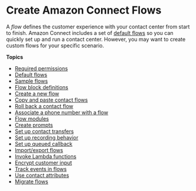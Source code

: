 # Create Amazon Connect Flows<a name="connect-contact-flows"></a>

A *flow* defines the customer experience with your contact center from start to finish\. Amazon Connect includes a set of [default flows](contact-flow-default.md) so you can quickly set up and run a contact center\. However, you may want to create custom flows for your specific scenario\.

**Topics**
+ [Required permissions](contact-flow-permissions.md)
+ [Default flows](contact-flow-default.md)
+ [Sample flows](contact-flow-samples.md)
+ [Flow block definitions](contact-block-definitions.md)
+ [Create a new flow](create-contact-flow.md)
+ [Copy and paste contact flows](copy-paste-contact-flows.md)
+ [Roll back a contact flow](flow-version-control.md)
+ [Associate a phone number with a flow](associate-claimed-ported-phone-number-to-flow.md)
+ [Flow modules](contact-flow-modules.md)
+ [Create prompts](prompts.md)
+ [Set up contact transfers](transfer.md)
+ [Set up recording behavior](set-up-recordings.md)
+ [Set up queued callback](setup-queued-cb.md)
+ [Import/export flows](contact-flow-import-export.md)
+ [Invoke Lambda functions](connect-lambda-functions.md)
+ [Encrypt customer input](encrypt-data.md)
+ [Track events in flows](about-contact-flow-logs.md)
+ [Use contact attributes](connect-contact-attributes.md)
+ [Migrate flows](migrate-contact-flows.md)